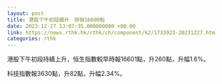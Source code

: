```yaml
---
layout: post
title: 港股下午初段續升　徘徊16600點
date: 2023-12-27 13:07:35.000000000 +08:00
link: https://news.rthk.hk/rthk/ch/component/k2/1733923-20231227.htm
categories: rthk
---
```


港股下午初段持續上升，恒生指數較早時報16601點，升260點，升幅1.6%。

科技指數報3630點，升82點，升幅2.34%。
